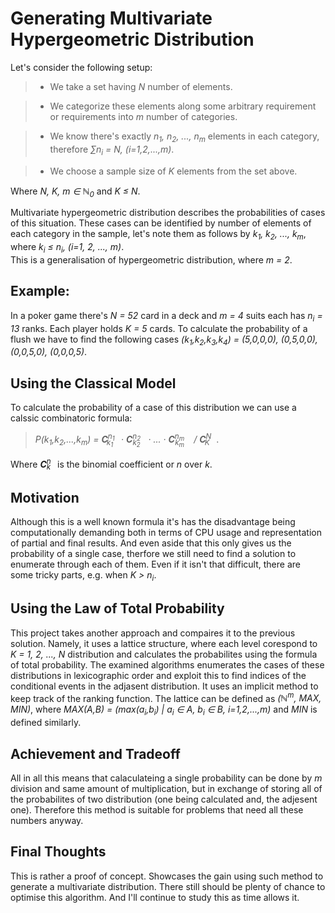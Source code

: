 Generating Multivariate Hypergeometric Distribution
===================================================

Let's consider the following setup:
> * We take a set having _N_ number of elements.

> * We categorize these elements along some arbitrary requirement or requirements into _m_ number of categories.

> * We know there's exactly _n<sub>1</sub>,  n<sub>2</sub>, ..., n<sub>m</sub>_ elements in each category, therefore _&sum;n<sub>i</sub> = N, (i=1,2,...,m)_.

> * We choose a sample size of _K_ elements from the set above.

Where _N, K, m &in; &#x2115;<sub>0</sub>_ and _K &leq; N_.

Multivariate hypergeometric distribution describes the probabilities of cases of this situation. These cases can be identified by number of elements of each category in the sample, let's note them as follows by _k<sub>1</sub>, k<sub>2</sub>, ..., k<sub>m</sub>_, where _k<sub>i</sub> &leq; n<sub>i</sub>, (i=1, 2, ..., m)_.  
This is a generalisation of hypergeometric distribution, where _m = 2_.

Example:
--------

In a poker game there's _N = 52_ card in a deck and _m = 4_  suits each has _n<sub>i</sub> = 13_ ranks. Each player holds _K = 5_ cards. To calculate the probability of a flush we have to find the following cases _(k<sub>1</sub>,k<sub>2</sub>,k<sub>3</sub>,k<sub>4</sub>) = (5,0,0,0), (0,5,0,0), (0,0,5,0), (0,0,0,5)_.

Using the Classical Model
-------------------------

To calculate the probability of a case of this distribution we can use a calssic combinatoric formula:

> _P(k<sub>1</sub>,k<sub>2</sub>,...,k<sub>m</sub>) = **C**<sup>n<sub>1</sub></sup><sub style='position: relative; left: -1.1em;'>k<sub>1</sub></sub>&middot; **C**<sup>n<sub>2</sub></sup><sub style='position: relative; left: -1.1em;'>k<sub>2</sub></sub>&middot; ... &middot; **C**<sup>n<sub>m</sub></sup><sub style='position: relative; left: -1.3em;'>k<sub>m</sub></sub>/ **C**<sup>N</sup><sub style='position: relative; left: -.9em;'>K</sub>_.

Where _**C**<sup>n</sup><sub style='position: relative; left: -.6em;'>k</sub>_ is the binomial coefficient or _n_ over _k_.

Motivation
----------

Although this is a well known formula it's has the disadvantage being computationally demanding both in terms of CPU usage and representation of partial and final results. And even aside that this only gives us the probability of a single case, therfore we still need to find a solution to enumerate through each of them. Even if it isn't that difficult, there are some tricky parts, e.g. when _K > n<sub>i</sub>_.

Using the Law of Total Probability
----------------------------------

This project takes another approach and compaires it to the previous solution. Namely, it uses a lattice structure, where each level corespond to _K = 1, 2, ..., N_ distribution and calculates the probabilites using the formula of total probability. The examined algorithms enumerates the cases of these distributions in lexicographic order and exploit this to find indices of the conditional events in the adjasent distribution. It uses an implicit method to keep track of the ranking function. The lattice can be defined as _(&#x2115;<sup>m</sup>, MAX, MIN)_, where _MAX(A,B) = (max(a<sub>i</sub>,b<sub>i</sub>) | a<sub>i</sub> &in; A, b<sub>i</sub> &in; B, i=1,2,...,m)_ and _MIN_ is defined similarly.

Achievement and Tradeoff
----------------------

All in all this means that calaculateing a single probability can be done by _m_ division and same amount of multiplication, but in exchange of storing all of the probabilites of two distribution (one being calculated and, the adjesent one). Therefore this method is suitable for problems that need all these numbers anyway.

Final Thoughts
-------------

This is rather a proof of concept. Showcases the gain using such method to generate a multivariate distribution. There still should be plenty of chance to optimise this algorithm. And I'll continue to study this as time allows it.
